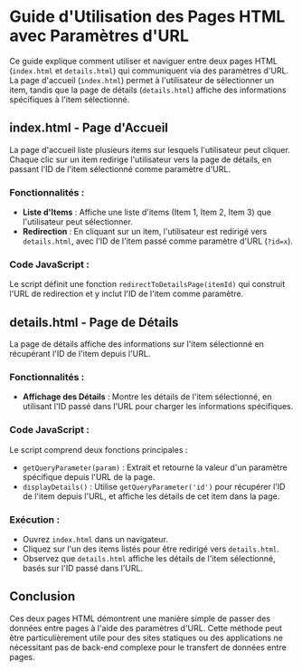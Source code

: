# Guide d'Utilisation des Pages HTML avec Paramètres d'URL

Ce guide explique comment utiliser et naviguer entre deux pages HTML (`index.html` et `details.html`) qui communiquent via des paramètres d'URL. La page d'accueil (`index.html`) permet à l'utilisateur de sélectionner un item, tandis que la page de détails (`details.html`) affiche des informations spécifiques à l'item sélectionné.

## index.html - Page d'Accueil

La page d'accueil liste plusieurs items sur lesquels l'utilisateur peut cliquer. Chaque clic sur un item redirige l'utilisateur vers la page de détails, en passant l'ID de l'item sélectionné comme paramètre d'URL.

### Fonctionnalités :

- **Liste d'Items** : Affiche une liste d'items (Item 1, Item 2, Item 3) que l'utilisateur peut sélectionner.
- **Redirection** : En cliquant sur un item, l'utilisateur est redirigé vers `details.html`, avec l'ID de l'item passé comme paramètre d'URL (`?id=x`).

### Code JavaScript :

Le script définit une fonction `redirectToDetailsPage(itemId)` qui construit l'URL de redirection et y inclut l'ID de l'item comme paramètre.

## details.html - Page de Détails

La page de détails affiche des informations sur l'item sélectionné en récupérant l'ID de l'item depuis l'URL.

### Fonctionnalités :

- **Affichage des Détails** : Montre les détails de l'item sélectionné, en utilisant l'ID passé dans l'URL pour charger les informations spécifiques.

### Code JavaScript :

Le script comprend deux fonctions principales :

- `getQueryParameter(param)` : Extrait et retourne la valeur d'un paramètre spécifique depuis l'URL de la page.
- `displayDetails()` : Utilise `getQueryParameter('id')` pour récupérer l'ID de l'item depuis l'URL, et affiche les détails de cet item dans la page.

### Exécution :

- Ouvrez `index.html` dans un navigateur.
- Cliquez sur l'un des items listés pour être redirigé vers `details.html`.
- Observez que `details.html` affiche les détails de l'item sélectionné, basés sur l'ID passé dans l'URL.

## Conclusion

Ces deux pages HTML démontrent une manière simple de passer des données entre pages à l'aide des paramètres d'URL. Cette méthode peut être particulièrement utile pour des sites statiques ou des applications ne nécessitant pas de back-end complexe pour le transfert de données entre pages.
